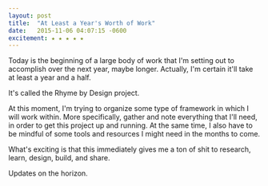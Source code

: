 ```yaml
---
layout: post
title:  "At Least a Year's Worth of Work"
date:   2015-11-06 04:07:15 -0600
excitement: ★ ★ ★ ★ ★
---
```

Today is the beginning of a large body of work that I'm setting out to accomplish over the next year, maybe longer. Actually, I'm certain it'll take at least a year and a half.

It's called the Rhyme by Design project.

At this moment, I'm trying to organize some type of framework in which I will work within. More specifically, gather and note everything that I'll need, in order to get this project up and running. At the same time, I also have to be mindful of some tools and resources I might need in the months to come.

What's exciting is that this immediately gives me a ton of shit to research, learn, design, build, and share.

Updates on the horizon.